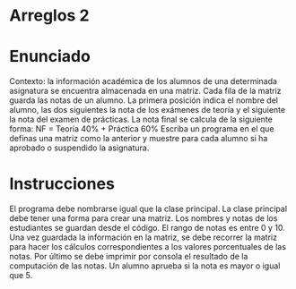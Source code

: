# Arreglos 2
# Enunciado
Contexto: la información académica de los alumnos de una determinada asignatura se encuentra almacenada en una matriz. Cada fila de la matriz guarda las notas de un alumno. La primera posición indica el nombre del alumno, las dos siguientes la nota de los exámenes de teoría y el siguiente la nota del examen de prácticas. La nota final se calcula de la siguiente forma: NF = Teoría 40% + Práctica 60% Escriba un programa en el que definas una matriz como la anterior y muestre para cada alumno si ha aprobado o suspendido la asignatura.

# Instrucciones
El programa debe nombrarse igual que la clase principal. La clase principal debe tener una forma para crear una matriz. Los nombres y notas de los estudiantes se guardan desde el código. El rango de notas es entre 0 y 10. Una vez guardada la información en la matriz, se debe recorrer la matriz para hacer los cálculos correspondientes a los valores porcentuales de las notas. Por último se debe imprimir por consola el resultado de la computación de las notas. Un alumno aprueba si la nota es mayor o igual que 5.